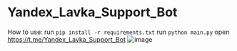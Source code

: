 # Yandex_Lavka_Support_Bot
How to use:
run `pip install -r requirements.txt`
run `python main.py`
open https://t.me/Yandex_Lavka_Support_Bot
![image](https://github.com/lalkasoska/Yandex_Lavka_Support_Bot/assets/35616551/7df42590-e7a2-4112-9c10-1ff36011a892)
